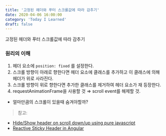 ```yaml
---
title: '고정된 헤더와 푸터 스크롤값에 따라 감추기'
date: 2020-04-06 16:00:00
category: 'Today I Learned'
draft: false
---
```




고정된 헤더와 푸터 스크롤값에 따라 감추기

### 원리의 이해

1. 헤더 요소에 `position: fixed` 를 설정한다.
2. 스크롤 방향이 아래로 향한다면 헤더 요소에 클래스를 추가하고 이 클래스에 의해 헤더가 위로 사라진다.
3. 스크롤 방향이 위로 향한다면 추가한 클래스를 제거하여 헤더 요소가 재 등장한다.
4. requestAnimationFrame을 사용할 것 ⇒ scroll event를 해제할 것.

- 얼마만큼의 스크롤이 있을때 숨겨야할까?

> 참고:

- [Hide/Show header on scroll down/up using pure javascript](https://www.sysleaf.com/js-toggle-header-on-scroll/)
- [Reactive Sticky Header in Angular](https://netbasal.com/reactive-sticky-header-in-angular-12dbffb3f1d3)

